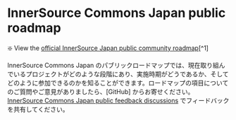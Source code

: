 # InnerSource Commons Japan public roadmap

:sparkle: View the [official InnerSource Japan public community roadmap](https://github.com/orgs/InnerSourceCommons/projects/1)[^1]

InnerSource Commons Japan のパブリックロードマップでは、現在取り組んでいるプロジェクトがどのような段階にあり、実施時期がどうであるか、そしてどのように参加できるのかを知ることができます。ロードマップの項目についてのご質問やご意見がありましたら、[GitHub] からお寄せください。[InnerSource Commons Japan public feedback discussions](https://github.com/InnerSourceCommons/jp-roadmap/discussions) でフィードバックを共有してください。
